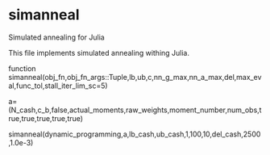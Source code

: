 # simanneal
Simulated annealing for Julia

This file implements simulated annealing withing Julia. 

function simanneal(obj_fn,obj_fn_args::Tuple,lb,ub,c,nn_g_max,nn_a_max,del,max_eval,func_tol,stall_iter_lim_sc=5)


a=(N_cash,c_b,false,actual_moments,raw_weights,moment_number,num_obs,true,true,true,true,true)

simanneal(dynamic_programming,a,lb_cash,ub_cash,1,100,10,del_cash,2500,1.0e-3)
